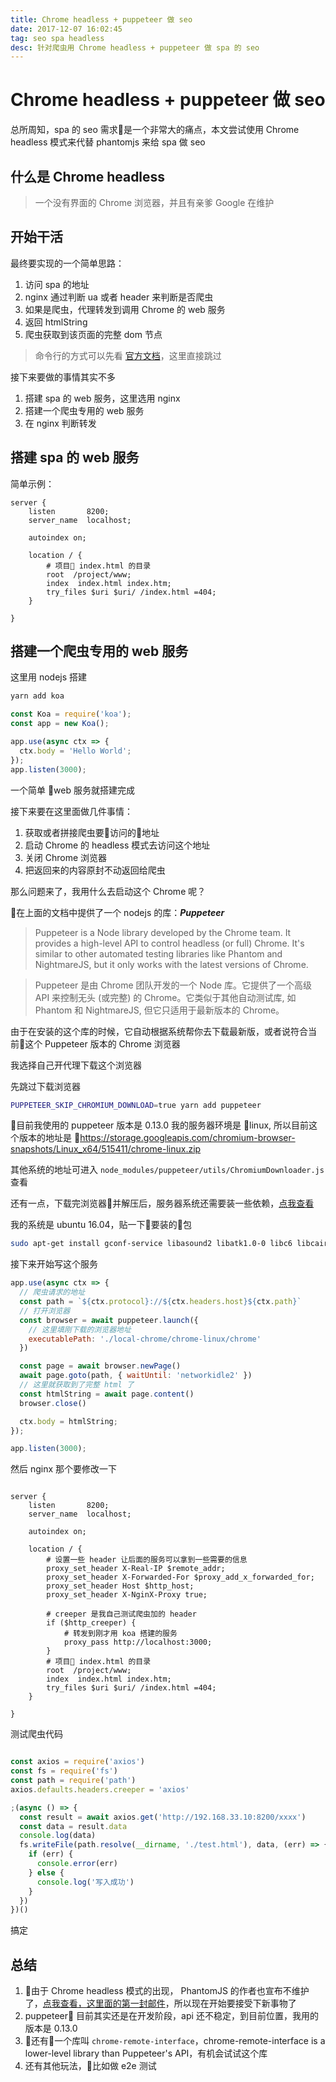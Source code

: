 ```yaml
---
title: Chrome headless + puppeteer 做 seo
date: 2017-12-07 16:02:45
tag: seo spa headless
desc: 针对爬虫用 Chrome headless + puppeteer 做 spa 的 seo
---
```


# Chrome headless + puppeteer 做 seo

总所周知，spa 的 seo 需求是一个非常大的痛点，本文尝试使用 Chrome headless 模式来代替 phantomjs 来给 spa 做 seo

## 什么是 Chrome headless

> 一个没有界面的 Chrome 浏览器，并且有亲爹 Google 在维护

## 开始干活

最终要实现的一个简单思路：

1. 访问 spa 的地址
2. nginx 通过判断 ua 或者 header 来判断是否爬虫
3. 如果是爬虫，代理转发到调用 Chrome 的 web 服务
4. 返回 htmlString
5. 爬虫获取到该页面的完整 dom 节点

> 命令行的方式可以先看 [官方文档](https://developers.google.com/web/updates/2017/04/headless-chrome)，这里直接跳过

接下来要做的事情其实不多
1. 搭建 spa 的 web 服务，这里选用 nginx
2. 搭建一个爬虫专用的 web 服务
3. 在 nginx 判断转发

## 搭建 spa 的 web 服务

简单示例：

```nginx
server {
    listen       8200;
    server_name  localhost;

    autoindex on;

    location / {
        # 项目 index.html 的目录
        root  /project/www;
        index  index.html index.htm;
        try_files $uri $uri/ /index.html =404;
    }

}
```

## 搭建一个爬虫专用的 web 服务

这里用 nodejs 搭建

```bash
yarn add koa
```

```js
const Koa = require('koa');
const app = new Koa();

app.use(async ctx => {
  ctx.body = 'Hello World';
});
app.listen(3000);
```
一个简单 web 服务就搭建完成

接下来要在这里面做几件事情：
1. 获取或者拼接爬虫要访问的地址
2. 启动 Chrome 的 headless 模式去访问这个地址
3. 关闭 Chrome 浏览器
4. 把返回来的内容原封不动返回给爬虫

那么问题来了，我用什么去启动这个 Chrome 呢？

在上面的文档中提供了一个 nodejs 的库：***Puppeteer***

> Puppeteer is a Node library developed by the Chrome team. It provides a high-level API to control headless (or full) Chrome. It's similar to other automated testing libraries like Phantom and NightmareJS, but it only works with the latest versions of Chrome.

> Puppeteer 是由 Chrome 团队开发的一个 Node 库。它提供了一个高级 API 来控制无头 (或完整) 的 Chrome。它类似于其他自动测试库, 如 Phantom 和 NightmareJS, 但它只适用于最新版本的 Chrome。

由于在安装的这个库的时候，它自动根据系统帮你去下载最新版，或者说符合当前这个 Puppeteer 版本的 Chrome 浏览器

我选择自己开代理下载这个浏览器

先跳过下载浏览器
```bash
PUPPETEER_SKIP_CHROMIUM_DOWNLOAD=true yarn add puppeteer
```
目前我使用的 puppeteer 版本是 0.13.0
我的服务器环境是 linux, 所以目前这个版本的地址是
https://storage.googleapis.com/chromium-browser-snapshots/Linux_x64/515411/chrome-linux.zip

其他系统的地址可进入 `node_modules/puppeteer/utils/ChromiumDownloader.js` 查看

还有一点，下载完浏览器并解压后，服务器系统还需要装一些依赖，[点我查看](https://github.com/GoogleChrome/puppeteer/blob/v0.13.0/docs/troubleshooting.md)

我的系统是 ubuntu 16.04，贴一下要装的包

```bash
sudo apt-get install gconf-service libasound2 libatk1.0-0 libc6 libcairo2 libcups2 libdbus-1-3 libexpat1 libfontconfig1 libgcc1 libgconf-2-4 libgdk-pixbuf2.0-0 libglib2.0-0 libgtk-3-0 libnspr4 libpango-1.0-0 libpangocairo-1.0-0 libstdc++6 libx11-6 libx11-xcb1 libxcb1 libxcomposite1 libxcursor1 libxdamage1 libxext6 libxfixes3 libxi6 libxrandr2 libxrender1 libxss1 libxtst6 ca-certificates fonts-liberation libappindicator1 libnss3 lsb-release xdg-utils wget
```

接下来开始写这个服务

```js
app.use(async ctx => {
  // 爬虫请求的地址
  const path = `${ctx.protocol}://${ctx.headers.host}${ctx.path}`
  // 打开浏览器
  const browser = await puppeteer.launch({
    // 这里填刚下载的浏览器地址
    executablePath: './local-chrome/chrome-linux/chrome'
  })

  const page = await browser.newPage()
  await page.goto(path, { waitUntil: 'networkidle2' })
  // 这里就获取到了完整 html 了
  const htmlString = await page.content()
  browser.close()

  ctx.body = htmlString;
});

app.listen(3000);
```

然后 nginx 那个要修改一下

```nginx

server {
    listen       8200;
    server_name  localhost;

    autoindex on;

    location / {
        # 设置一些 header 让后面的服务可以拿到一些需要的信息
        proxy_set_header X-Real-IP $remote_addr;
        proxy_set_header X-Forwarded-For $proxy_add_x_forwarded_for;
        proxy_set_header Host $http_host;
        proxy_set_header X-NginX-Proxy true;

        # creeper 是我自己测试爬虫加的 header
        if ($http_creeper) {
            # 转发到刚才用 koa 搭建的服务
            proxy_pass http://localhost:3000;
        }
        # 项目 index.html 的目录
        root  /project/www;
        index  index.html index.htm;
        try_files $uri $uri/ /index.html =404;
    }

}

```

测试爬虫代码

```js

const axios = require('axios')
const fs = require('fs')
const path = require('path')
axios.defaults.headers.creeper = 'axios'

;(async () => {
  const result = await axios.get('http://192.168.33.10:8200/xxxx')
  const data = result.data
  console.log(data)
  fs.writeFile(path.resolve(__dirname, './test.html'), data, (err) => {
    if (err) {
      console.error(err)
    } else {
      console.log('写入成功')
    }
  })
})()

```

搞定

## 总结

1. 由于 Chrome headless 模式的出现， PhantomJS 的作者也宣布不维护了，[点我查看，这里面的第一封邮件](https://groups.google.com/forum/#!topic/phantomjs/9aI5d-LDuNE)，所以现在开始要接受下新事物了
2. puppeteer 目前其实还是在开发阶段，api 还不稳定，到目前位置，我用的版本是 0.13.0
3. 还有一个库叫 `chrome-remote-interface`，chrome-remote-interface is a lower-level library than Puppeteer's API，有机会试试这个库
4. 还有其他玩法，比如做 e2e 测试